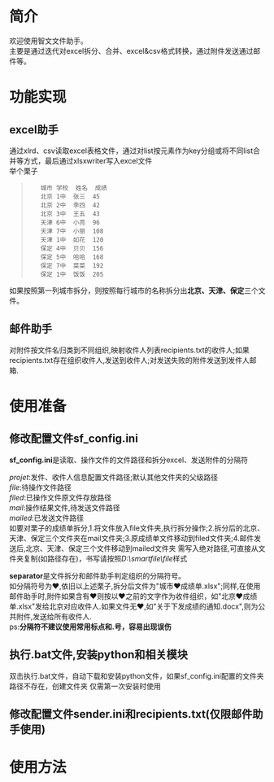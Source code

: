 # 简介
欢迎使用智文文件助手。  
主要是通过迭代对excel拆分、合并、excel&csv格式转换，通过附件发送通过邮件等。
# 功能实现
## excel助手
通过xlrd、csv读取excel表格文件，通过对list按元素作为key分组或将不同list合并等方式，最后通过xlsxwriter写入excel文件  
举个栗子  
>        城市	学校	姓名	成绩  
>        北京	1中	张三	45  
>        北京	2中	李四	42  
>        北京	3中	王五	43  
>        天津	6中	小亮	96  
>        天津	7中	小丽	108  
>        天津	1中	如花	120  
>        保定	4中	贝贝	156  
>        保定	5中	哈哈	168   
>        保定	7中	菜菜	192  
>        保定	1中	饭饭	205  
如果按照第一列城市拆分，则按照每行城市的名称拆分出**北京、天津、保定**三个文件。
## 邮件助手
对附件按文件名归类到不同组织,映射收件人列表recipients.txt的收件人;如果recipients.txt存在组织收件人,发送到收件人;对发送失败的附件发送到发件人邮箱.
# 使用准备
## 修改配置文件sf_config.ini
**sf_config.ini**是读取、操作文件的文件路径和拆分excel、发送附件的分隔符  

*projet*:发件、收件人信息配置文件路径;默认其他文件夹的父级路径  
*file*:待操作文件路径  
*filed*:已操作文件原文件存放路径  
*mail*:操作结果文件,待发送文件路径  
*mailed*:已发送文件路径  
如要对栗子的成绩单拆分,1.将文件放入file文件夹,执行拆分操作;2.拆分后的北京、天津、保定三个文件夹在mail文件夹;3.原成绩单文件移动到filed文件夹;4.邮件发送后,北京、天津、保定三个文件移动到mailed文件夹
需写入绝对路径,可直接从文件夹复制(如路径存在)，书写请按照*D:\smartfile\file*样式

**separator**是文件拆分和邮件助手判定组织的分隔符号。  
如分隔符号为❤,依旧以上述栗子,拆分后文件为"城市❤成绩单.xlsx";同样,在使用邮件助手时,附件如果含有❤则按以❤之前的文字作为收件组织，如"北京❤成绩单.xlsx"发给北京对应收件人.如果文件无❤,如"关于下发成绩的通知.docx",则为公共附件,发送给所有收件人.  
ps:**分隔符不建议使用常用标点和.号，容易出现误伤**
## 执行.bat文件,安装python和相关模块
双击执行.bat文件，自动下载和安装python文件，如果sf_config.ini配置的文件夹路径不存在，创建文件夹
仅需第一次安装时使用
## 修改配置文件sender.ini和recipients.txt(仅限邮件助手使用)
# 使用方法
